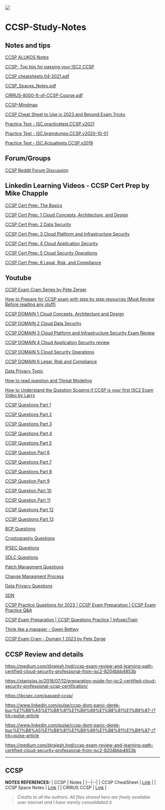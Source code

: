 <img src="/IMG/CCSP-logo-2lines.png">

# CCSP-Study-Notes

## Notes and tips

[CCSP ALUKOS Notes](https://ccsp.alukos.com/)

[CCSP- Top tips for passing your ISC2 CCSP](https://intrinsecsecurity.com/blog/training-certifications/top-tips-for-passing-your-isc2-cissp-or-ccsp-exam/)

[CCSP cheatsheets 04-2021.pdf](https://github.com/amar3181/awesome-CISSP/files/7920302/CCSP.cheatsheets.04-2021.pdf)

[CCSP_Spaces_Notes.pdf](https://github.com/amar3181/awesome-CISSP/files/7920303/CCSP_Spaces_Notes.pdf)

[CIRRUS-8000-ft-of-CCSP-Course.pdf](https://github.com/amar3181/awesome-CISSP/files/7920300/CIRRUS-8000-ft-of-CCSP-Course.pdf)

[CCSP-Mindmap](https://cycubix.com/wp-content/uploads/2019/11/Cycubix-CCSP-Mindmap-Aug2019.pdf)

[CCSP Cheat Sheet to Use in 2023 and Beyond Exam Tricks](https://www.knowledgehut.com/blog/security/ccsp-cheat-sheet)

[Practice Test - ISC.practicetest.CCSP.v2021](https://www.gratisexam.com/download/isc/ccsp/ISC.practicetest.CCSP.v2021-04-05.by.edward.307q.pdf/)

[Practice Test - ISC.braindumps.CCSP.v2020-10-01](https://www.gratisexam.com/download/isc/ccsp/ISC.braindumps.CCSP.v2020-10-01.by.harper.265q.pdf)

[Practice Test - ISC.Actualtests.CCSP.v2019](https://www.gratisexam.com/download/isc/ccsp/ISC.Actualtests.CCSP.v2019-04-14.by.Don.258q.pdf)


## Forum/Groups

[CCSP Reddit Forum Discussion](https://www.reddit.com/r/CCSP/) 

## Linkedin Learning Videos - CCSP Cert Prep by Mike Chapple

[CCSP Cert Prep: The Basics](https://www.linkedin.com/learning-login/share?account=2112673&forceAccount=false&redirect=https%3A%2F%2Fwww.linkedin.com%2Flearning%2Fccsp-cert-prep-the-basics-14912870%3Ftrk%3Dshare_ent_url%26shareId%3DSp3QfNN3TIuS1Zbra3TJdQ%253D%253D)

[CCSP Cert Prep: 1 Cloud Concepts, Architecture, and Design](https://www.linkedin.com/learning-login/share?account=2112673&forceAccount=false&redirect=https%3A%2F%2Fwww.linkedin.com%2Flearning%2Fccsp-cert-prep-1-cloud-concepts-architecture-and-design-14683746%3Ftrk%3Dshare_ent_url%26shareId%3DP8qj44vPSI2J8wPA%252B%252FuSRA%253D%253D)

[CCSP Cert Prep: 2 Data Security](https://www.linkedin.com/learning-login/share?account=2112673&forceAccount=false&redirect=https%3A%2F%2Fwww.linkedin.com%2Flearning%2Fccsp-cert-prep-2-data-security%3Ftrk%3Dshare_ent_url%26shareId%3DbpFgBZLoSJy507LAj1%252FKQg%253D%253D)

[CCSP Cert Prep: 3 Cloud Platform and Infrastructure Security](https://www.linkedin.com/learning-login/share?account=2112673&forceAccount=false&redirect=https%3A%2F%2Fwww.linkedin.com%2Flearning%2Fccsp-cert-prep-3-cloud-platform-and-infrastructure-security-14775455%3Ftrk%3Dshare_ent_url%26shareId%3DJFidZMnMSX6iTZgGVvEUwg%253D%253D)

[CCSP Cert Prep: 4 Cloud Application Security](https://www.linkedin.com/learning-login/share?account=2112673&forceAccount=false&redirect=https%3A%2F%2Fwww.linkedin.com%2Flearning%2Fccsp-cert-prep-4-cloud-application-security-14796064%3Ftrk%3Dshare_ent_url%26shareId%3Dt4uAbb3VTpWCZOBCxeBTlA%253D%253D)

[CCSP Cert Prep: 5 Cloud Security Operations](https://www.linkedin.com/learning-login/share?account=2112673&forceAccount=false&redirect=https%3A%2F%2Fwww.linkedin.com%2Flearning%2Fccsp-cert-prep-5-cloud-security-operations-14868453%3Ftrk%3Dshare_ent_url%26shareId%3DXAulQu14QyuI7cg2vnh70A%253D%253D)

[CCSP Cert Prep: 6 Legal, Risk, and Compliance](https://www.linkedin.com/learning-login/share?account=2112673&forceAccount=false&redirect=https%3A%2F%2Fwww.linkedin.com%2Flearning%2Fccsp-cert-prep-6-legal-risk-and-compliance-17457062%3Ftrk%3Dshare_ent_url%26shareId%3DPbrQauMVQl688zRqQivRrQ%253D%253D)

## Youtube

[CCSP Exam Cram Series by Pete Zerger](https://www.youtube.com/watch?v=bQSUsRCv19w&list=PL7XJSuT7Dq_X0AupQwU8YOGV3TsoPAcD0)

[How to Prepare for CCSP exam with step by step resources (Must Review Before reading any stuff)](https://www.youtube.com/watch?v=dCPRZoKntX0&t=611s)

[CCSP DOMAIN 1 Cloud Concepts, Architecture and Design](https://www.youtube.com/watch?v=OzzqfFFNxc0&t=437s)

[CCSP DOMAIN 2 Cloud Data Security](https://www.youtube.com/watch?v=ey-z_Igs0S4&t=96s)

[CCSP DOMAIN 3 Cloud Platform and Infrastructure Security Exam Review](https://www.youtube.com/watch?v=snMwTwryJrs&t=326s)

[CCSP DOMAIN 4 Cloud Application Security review](https://www.youtube.com/watch?v=GuXqqn72iCs&t=8s)

[CCSP DOMAIN 5 Cloud Security Operations](https://www.youtube.com/watch?v=YYP0sbzzb-4&t=35s)

[CCSP DOMAIN 6 Legal, Risk and Compliance](https://youtu.be/neo11lgbWak)

[Data Privacy Topic](https://www.youtube.com/watch?v=BjVAUL5oWvo&t=567s)

[How to read question and Threat Modeling](https://www.youtube.com/watch?v=HWg2geVJuvs&t=24s)

[How to Understand the Question Scoping if CCSP is your first ISC2 Exam Video by Larry](https://www.youtube.com/watch?v=HWg2geVJuvs&t=24s)

[CCSP Questions Part 1](https://www.youtube.com/watch?v=s9Dz823BU3E&list=PL0hT6hgexlYy_gE_y09ORyupgfVOHM_TN&index=9&t=27s)

[CCSP Questions Part 2](https://www.youtube.com/watch?v=K4SRNwQQ2-Q&list=PL0hT6hgexlYy_gE_y09ORyupgfVOHM_TN&index=10)

[CCSP Questions Part 3](https://www.youtube.com/watch?v=OC9UMGnWR5M&list=PL0hT6hgexlYy_gE_y09ORyupgfVOHM_TN&index=11)

[CCSP Questions Part 4](https://www.youtube.com/watch?v=IDM8qQKPrYs&list=PL0hT6hgexlYy_gE_y09ORyupgfVOHM_TN&index=12)

[CCSP Questions Part 5](https://www.youtube.com/watch?v=rtJ52IvWBew&list=PL0hT6hgexlYy_gE_y09ORyupgfVOHM_TN&index=13)

[CCSP Question Part 6](https://studio.youtube.com/video/odv7L2vBmrU/edit)

[CCSP Questions Part 7](https://www.youtube.com/watch?v=wLDimwW-OkA)

[CCSP Questions Part 8](https://youtu.be/wCReEtmopFs)

[CCSP Question Part 9](https://youtu.be/SEdp6Godq6g)

[CCSP Question Part 10](https://youtu.be/O-_hg-fC9Rg)

[CCSP Question Part 11](https://youtu.be/j2E7h5Vw-fg)

[CCSP Questions Part 12](https://www.youtube.com/watch?v=h4m8JUl2Yo0&t=3s)

[CCSP Questions Part 13](https://www.youtube.com/watch?v=JwScbAHU4NY&t=743s)

[BCP Questions](https://www.youtube.com/watch?v=DW3rmlNzH_c&t=19s)

[Cryptography Questions](https://www.youtube.com/watch?v=2TPe8R8BgsU)

[IPSEC Questions](https://www.youtube.com/watch?v=6cpJrbR1QZ8&t=16s)

[SDLC Questions](https://www.youtube.com/watch?v=GT306d4jJpY)

[Patch Managment Questions](https://www.youtube.com/watch?v=A4jjjQhI81s&list=PL0hT6hgexlYy5kK_7yEbP7bmEVQq4gIr2&index=6)

[Change Managment Process](https://www.youtube.com/watch?v=UVY_w27yTZw&list=PLjSPHjZkfqNUXNaYoniLxmnMOLivuo7e8&index=15&t=39s)  

[Data Privacy Questions](https://www.youtube.com/watch?v=3X1ZyfZh7Sc&list=PLjSPHjZkfqNUXNaYoniLxmnMOLivuo7e8&index=13)

[SDN](https://www.youtube.com/watch?v=F_ZUmmJRxFI&list=PLjSPHjZkfqNUXNaYoniLxmnMOLivuo7e8&index=24)

[CCSP Practice Questions for 2023 | CCSP Exam Preparation | CCSP Exam Practice Q&A](https://www.youtube.com/watch?v=C_VDqEKIVF8&t=1894s)

[CCSP Exam Preparation | CCSP Questions Practice | InfosecTrain](https://www.youtube.com/watch?v=3AO1P0YowHI)

[Think like a manager - Gwen Bettwy](https://www.youtube.com/watch?v=8LtRKKtdP3I&t=18s)

[CCSP Exam Cram - Domain 1 2023 by Pete Zerge](https://www.youtube.com/watch?v=bQSUsRCv19w)




## CCSP Review and details

https://medium.com/@rajesh.hyd/ccsp-exam-review-and-learning-path-certified-cloud-security-professional-from-isc2-8204bbb4853b

https://stanislas.io/2018/07/12/preparation-guide-for-isc2-certified-cloud-security-professional-ccsp-certification/

https://jbcsec.com/passed-ccsp/

https://www.linkedin.com/pulse/ccsp-dont-panic-derek-buc%E1%B8%A5%E1%B8%81%E1%B9%89%E1%B8%81%E1%B9%87-/?trk=pulse-article

https://www.linkedin.com/pulse/ccsp-dont-panic-derek-buc%E1%B8%A5%E1%B8%81%E1%B9%89%E1%B8%81%E1%B9%87-/?trk=pulse-article

https://medium.com/@rajesh.hyd/ccsp-exam-review-and-learning-path-certified-cloud-security-professional-from-isc2-8204bbb4853b


-----------------
## CCSP
**NOTES REFERENCES:**
| CCSP | Notes |
|--|--|
| CCSP CheatSheet | [Link](https://github.com/amar3181/awesome-CISSP/files/7920302/CCSP.cheatsheets.04-2021.pdf) |
| CCSP Space Notes | [Link](https://github.com/amar3181/awesome-CISSP/files/7920303/CCSP_Spaces_Notes.pdf) |
| CIRRUS CCSP | [Link](https://github.com/amar3181/awesome-CISSP/files/7920300/CIRRUS-8000-ft-of-CCSP-Course.pdf) |

> *Credits to all the authors. All files shared here are freely available over internet and I have merely consolidated it.*


